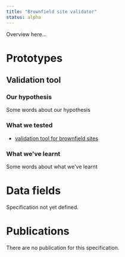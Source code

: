```yaml
---
title: "Brownfield site validator"
status: alpha
---
```


Overview here...

# Prototypes

## Validation tool

### Our hypothesis

Some words about our hypothesis

### What we tested
* [validation tool for brownfield sites](https://brownfield-sites-validator.cloudapps.digital/)

### What we've learnt

Some words about what we've learnt

# Data fields

Specification not yet defined.

# Publications

There are no publication for this specification.